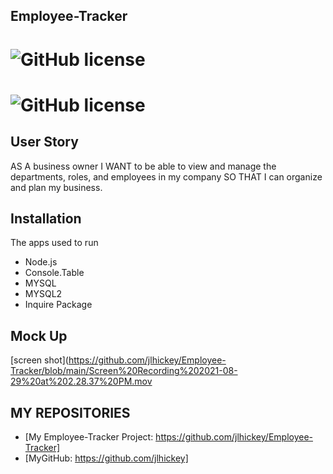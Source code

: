 ## Employee-Tracker
 
  
# ![GitHub license](https://img.shields.io/badge/Made%20by-%40jlhickey-orange)
# ![GitHub license](https://img.shields.io/badge/license-MIT-blue.svg)


## User Story
AS A business owner
I WANT to be able to view and manage the departments, roles, and employees in my company
SO THAT I can organize and plan my business.

## Installation
The apps used to run
* Node.js
* Console.Table
* MYSQL
* MYSQL2
* Inquire Package


## Mock Up

 [screen shot](https://github.com/jlhickey/Employee-Tracker/blob/main/Screen%20Recording%202021-08-29%20at%202.28.37%20PM.mov






## MY REPOSITORIES
- [My Employee-Tracker Project: https://github.com/jlhickey/Employee-Tracker]
- [MyGitHub: https://github.com/jlhickey]

 
